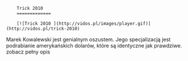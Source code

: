 
        Trick 2010 
        =============
        
        [![Trick 2010 ](http://vidos.pl/images/player.gif)](http://vidos.pl/trick-2010)
        
        
 Marek Kowalewski jest genialnym oszustem. Jego specjalizacją jest podrabianie amerykańskich dolarów, które są identyczne jak prawdziwe. zobacz pełny opis
    
